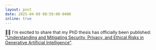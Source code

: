 ```yaml
---
layout: post
date: 2025-04-09 08:59:00-0400
inline: true
---
```


:man_student: I'm excited to share that my PhD thesis has officially been published: ["Understanding and Mitigating Security, Privacy, and Ethical Risks in Generative Artificial Intelligence"](https://tuprints.ulb.tu-darmstadt.de/30054/4/dissertation_struppek.pdf).
